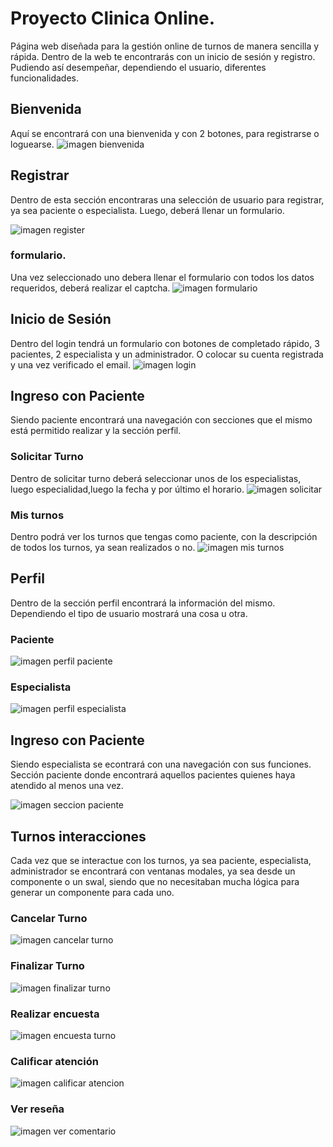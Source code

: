 # Proyecto Clinica Online.

Página web diseñada para la gestión online de turnos de manera sencilla y rápida. Dentro de la web te encontrarás con un inicio de sesión y registro. Pudiendo así desempeñar, dependiendo el usuario, diferentes funcionalidades.

## Bienvenida
Aquí se encontrará con una bienvenida y con 2 botones, para registrarse o loguearse.
![imagen bienvenida](./src/assets/resources/imgReadme/bienvenida.png)



## Registrar
Dentro de esta sección encontraras una selección de usuario para registrar, ya sea paciente o especialista. Luego, deberá llenar un formulario.

![imagen register](./src/assets/resources/imgReadme/register.png)

### formulario.

Una vez seleccionado uno debera llenar el formulario con todos los datos requeridos, deberá realizar el captcha.
![imagen formulario](./src/assets/resources/imgReadme/form.png)


## Inicio de Sesión
Dentro del login tendrá un formulario con botones de completado rápido, 3 pacientes, 2 especialista y un administrador. O colocar su cuenta registrada y una vez verificado el email.
![imagen login](./src/assets/resources/imgReadme/login.png)

## Ingreso con Paciente
Siendo paciente encontrará una navegación con secciones que el mismo está permitido realizar y la sección perfil.

### Solicitar Turno
Dentro de solicitar turno deberá seleccionar unos de los especialistas, luego especialidad,luego la fecha y por último el horario.
![imagen solicitar](./src/assets/resources/imgReadme/solicitar.png)

### Mis turnos
Dentro podrá ver los turnos que tengas como paciente, con la descripción de todos los turnos, ya sean realizados o no.
![imagen mis turnos](./src/assets/resources/imgReadme/misturnos.png)

## Perfil
Dentro de la sección perfil encontrará la información del mismo. Dependiendo el tipo de usuario mostrará una cosa u otra.
### Paciente
![imagen perfil paciente](./src/assets/resources/imgReadme/turno.png)

### Especialista
![imagen perfil especialista](./src/assets/resources/imgReadme/perfilespe.png)


## Ingreso con Paciente
Siendo especialista se econtrará con una navegación con sus funciones. Sección paciente donde encontrará aquellos pacientes quienes haya atendido al menos una vez.

![imagen seccion paciente](./src/assets/resources/imgReadme/seccionPaciente.png)


## Turnos interacciones
Cada vez que se interactue con los turnos, ya sea paciente, especialista, administrador se encontrará con ventanas modales, ya sea desde un componente o un swal, siendo que no necesitaban mucha lógica para generar un componente para cada uno. 

### Cancelar Turno
![imagen cancelar turno](./src/assets/resources/imgReadme/cancelar.png)

### Finalizar Turno
![imagen finalizar turno](./src/assets/resources/imgReadme/finalizar.png)

### Realizar encuesta
![imagen encuesta turno](./src/assets/resources/imgReadme/encuesta.png)

### Calificar atención
![imagen calificar atencion](./src/assets/resources/imgReadme/calificar.png)

### Ver reseña
![imagen ver comentario](./src/assets/resources/imgReadme/comentario.png)
